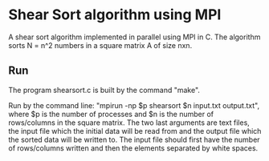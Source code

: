 # Shear Sort algorithm using MPI

A shear sort algorithm implemented in parallel using MPI in C. The algorithm sorts N = n^2 numbers in a square matrix A of size nxn.

## Run

The program shearsort.c is built by the command "make". 

Run by the command line: "mpirun -np $p shearsort $n input.txt output.txt", where $p is the number of processes and $n is the number of rows/columns in the square matrix. The two last arguments are text files, the input file which the initial data will be read from and the output file which the sorted data will be written to. The input file should first have the number of rows/columns written and then the elements separated by white spaces. 
